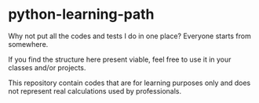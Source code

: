 # python-learning-path

Why not put all the codes and tests I do in one place? Everyone starts from somewhere.

If you find the structure here present viable, feel free to use it in your classes and/or projects.

This repository contain codes that are for learning purposes only and does not represent real calculations used by professionals.
